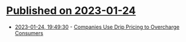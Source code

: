 # [Published on 2023-01-24](index.md)

* [2023-01-24, 19:49:30](https://news.ycombinator.com/item?id=34509188) - [Companies Use Drip Pricing to Overcharge Consumers](https://passingtime.substack.com/p/perfidious-pricing)
